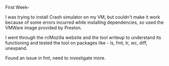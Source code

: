 First Week-

I was trying to install Crash simulator on my VM, but couldn't make it work because of some errors incurred while installing dependencies, so used the VMWare image provided by Preston. 

I went through the rr/Mozilla website and the tool writeup to understand its functioning and tested the tool on packages like - ls, fmt, tr, wc, diff, unexpand.

Found an issue in fmt, need to investigate more.
